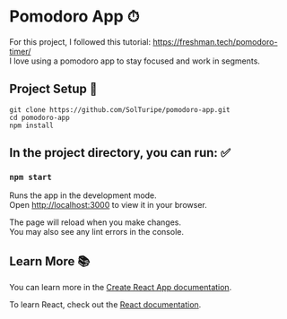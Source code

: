 # Pomodoro App ⏱

For this project, I followed this tutorial: https://freshman.tech/pomodoro-timer/ \
I love using a pomodoro app to stay focused and work in segments.

## Project Setup 📌

```
git clone https://github.com/SolTuripe/pomodoro-app.git
cd pomodoro-app
npm install
```

## In the project directory, you can run: ✅

### `npm start`

Runs the app in the development mode.\
Open [http://localhost:3000](http://localhost:3000) to view it in your browser.

The page will reload when you make changes.\
You may also see any lint errors in the console.

## Learn More 📚

You can learn more in the [Create React App documentation](https://facebook.github.io/create-react-app/docs/getting-started).

To learn React, check out the [React documentation](https://reactjs.org/).
